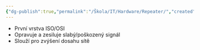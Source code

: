 ```yaml
---
{"dg-publish":true,"permalink":"/Škola/IT/Hardware/Repeater/","created":"2024-02-22T19:37:29.460+01:00","updated":"2024-03-13T18:08:49.896+01:00"}
---
```


- První vrstva ISO/OSI
- Opravuje a zesiluje slabý/poškozený signál
- Slouží pro zvýšení dosahu sítě